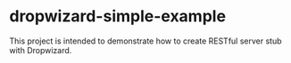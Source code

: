 # dropwizard-simple-example
This project is intended to demonstrate how to create RESTful server stub with Dropwizard.
